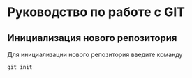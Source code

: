 # Руководство по работе с GIT

## Инициализация нового репозитория

Для инициализации нового репозитория введите команду
```
git init
```

